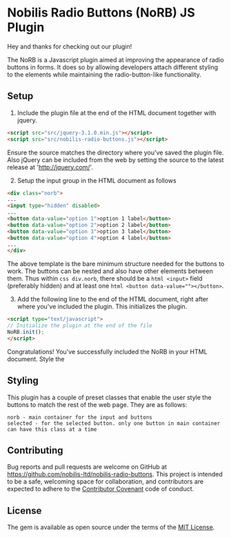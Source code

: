 # Nobilis Radio Buttons (NoRB) JS Plugin

Hey and thanks for checking out our plugin!

The NoRB is a Javascript plugin aimed at improving the appearance of radio buttons in forms. It does so by allowing developers attach different styling to the elements while maintaining the radio-button-like functionality.

## Setup

1. Include the plugin file at the end of the HTML document together with jquery. 

```html
<script src="src/jquery-3.1.0.min.js"></script>
<script src="src/nobilis-radio-buttons.js"></script>
```

Ensure the source matches the directory where you've saved the plugin file. Also jQuery can be included from the web by setting the source to the latest release at 'http://jquery.com/'.

2. Setup the input group in the HTML document as follows

````html
<div class="norb">
...
<input type="hidden" disabled>
...
<button data-value="option 1">option 1 label</button>
<button data-value="option 2">option 2 label</button>
<button data-value="option 3">option 3 label</button>
<button data-value="option 4">option 4 label</button>
...
</div>
````

The above template is the bare minimum structure needed for the buttons to work. The buttons can be nested and also have other elements between them. Thus within ```css div.norb```, there should be a ```html <input>``` field (preferably hidden) and at least one ```html <button data-value=""></button>```.

3. Add the following line to the end of the HTML document, right after where you've included the plugin. This initializes the plugin.

```html
<script type="text/javascript">
// Initialize the plugin at the end of the file
NoRB.init();
</script>
```

Congratulations!
You've successfully included the NoRB in your HTML document. Style the 

## Styling

This plugin has a couple of preset classes that enable the user style the buttons to match the rest of the web page. They are as follows:

	norb - main container for the input and buttons
	selected - for the selected button. only one button in main container can have this class at a time

## Contributing

Bug reports and pull requests are welcome on GitHub at https://github.com/nobilis-ltd/nobilis-radio-buttons. This project is intended to be a safe, welcoming space for collaboration, and contributors are expected to adhere to the [Contributor Covenant](http://contributor-covenant.org) code of conduct.


## License

The gem is available as open source under the terms of the [MIT License](http://opensource.org/licenses/MIT).